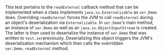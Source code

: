 [//]: # (MAIN: extser.Demo)
This test pertains to the ```readExternal``` callback method that can be implemented when a class
implements ```java.io.Externalizable``` as ```ser.Demo``` does. Overriding ```readExternal``` forces
the JVM to call ```readExternal``` during an object's deserialization via ```Externalizable```. In
```ser.Demo```'s main method, an instance of ```ser.Demo``` as well as an ```java.io.ObjectInputStream```
is created. The latter is then used to deserialize the instance of ```ser.Demo``` that was written to
```test.ser```previously. Deserializing this object triggers the JVM's deserialization mechanism 
which then calls the overridden ```ser.Demo.readExternal``` method.
